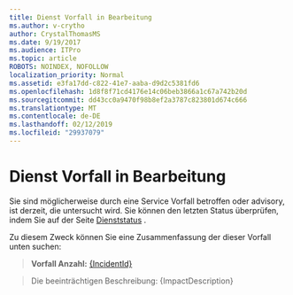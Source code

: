 ```yaml
---
title: Dienst Vorfall in Bearbeitung
ms.author: v-crytho
author: CrystalThomasMS
ms.date: 9/19/2017
ms.audience: ITPro
ms.topic: article
ROBOTS: NOINDEX, NOFOLLOW
localization_priority: Normal
ms.assetid: e3fa17dd-c822-41e7-aaba-d9d2c5381fd6
ms.openlocfilehash: 1d8f8f71cd4176e14c06beb3866a1c67a742b20d
ms.sourcegitcommit: dd43cc0a9470f98b8ef2a3787c823801d674c666
ms.translationtype: MT
ms.contentlocale: de-DE
ms.lasthandoff: 02/12/2019
ms.locfileid: "29937079"
---
```

# <a name="service-incident-in-progress"></a>Dienst Vorfall in Bearbeitung

Sie sind möglicherweise durch eine Service Vorfall betroffen oder advisory, ist derzeit, die untersucht wird. Sie können den letzten Status überprüfen, indem Sie auf der Seite [Dienststatus](https://admin.microsoft.com/adminportal/home#/servicehealth) . 
  
Zu diesem Zweck können Sie eine Zusammenfassung der dieser Vorfall unten suchen:
  
> **Vorfall Anzahl:** [{IncidentId}](https://admin.microsoft.com/adminportal/home#/servicehealth)
    
> Die beeinträchtigen Beschreibung: {ImpactDescription}
    

